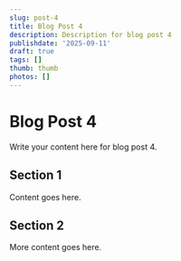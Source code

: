 ```yaml
---
slug: post-4
title: Blog Post 4
description: Description for blog post 4
publishdate: '2025-09-11'
draft: true
tags: []
thumb: thumb
photos: []
---
```

# Blog Post 4

Write your content here for blog post 4.

## Section 1

Content goes here.

## Section 2

More content goes here.
